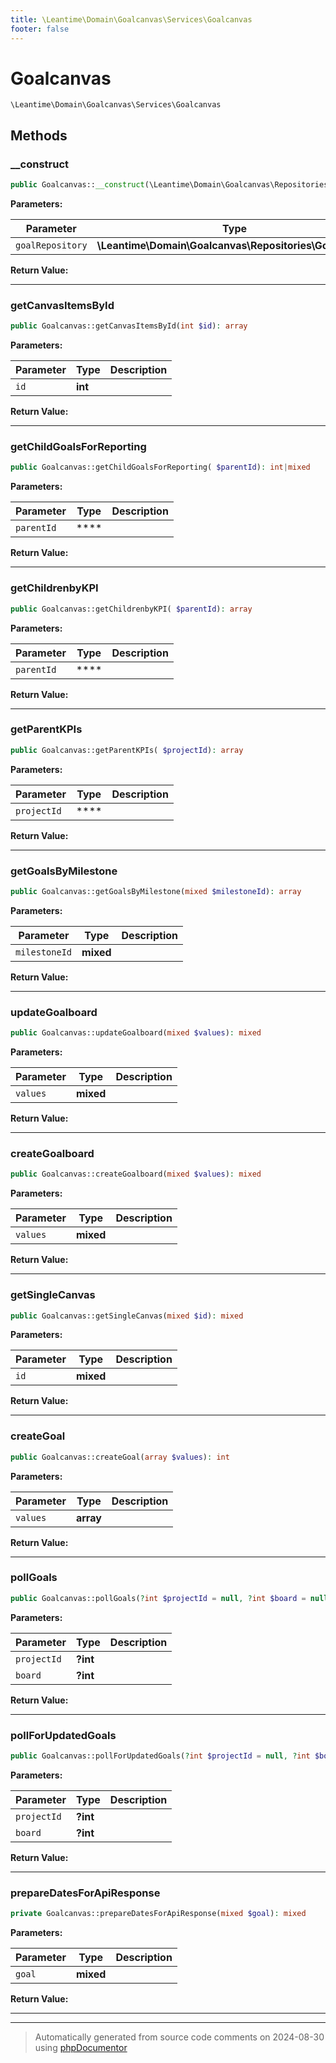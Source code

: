 ```yaml
---
title: \Leantime\Domain\Goalcanvas\Services\Goalcanvas
footer: false
---
```


# Goalcanvas




`\Leantime\Domain\Goalcanvas\Services\Goalcanvas`




## Methods

### __construct



```php
public Goalcanvas::__construct(\Leantime\Domain\Goalcanvas\Repositories\Goalcanvas $goalRepository): mixed
```








**Parameters:**

| Parameter | Type | Description |
|-----------|------|-------------|
| `goalRepository` | **\Leantime\Domain\Goalcanvas\Repositories\Goalcanvas** |  |


**Return Value:**





---
### getCanvasItemsById



```php
public Goalcanvas::getCanvasItemsById(int $id): array
```








**Parameters:**

| Parameter | Type | Description |
|-----------|------|-------------|
| `id` | **int** |  |


**Return Value:**





---
### getChildGoalsForReporting



```php
public Goalcanvas::getChildGoalsForReporting( $parentId): int|mixed
```








**Parameters:**

| Parameter | Type | Description |
|-----------|------|-------------|
| `parentId` | **** |  |


**Return Value:**





---
### getChildrenbyKPI



```php
public Goalcanvas::getChildrenbyKPI( $parentId): array
```








**Parameters:**

| Parameter | Type | Description |
|-----------|------|-------------|
| `parentId` | **** |  |


**Return Value:**





---
### getParentKPIs



```php
public Goalcanvas::getParentKPIs( $projectId): array
```








**Parameters:**

| Parameter | Type | Description |
|-----------|------|-------------|
| `projectId` | **** |  |


**Return Value:**





---
### getGoalsByMilestone



```php
public Goalcanvas::getGoalsByMilestone(mixed $milestoneId): array
```








**Parameters:**

| Parameter | Type | Description |
|-----------|------|-------------|
| `milestoneId` | **mixed** |  |


**Return Value:**





---
### updateGoalboard



```php
public Goalcanvas::updateGoalboard(mixed $values): mixed
```








**Parameters:**

| Parameter | Type | Description |
|-----------|------|-------------|
| `values` | **mixed** |  |


**Return Value:**





---
### createGoalboard



```php
public Goalcanvas::createGoalboard(mixed $values): mixed
```








**Parameters:**

| Parameter | Type | Description |
|-----------|------|-------------|
| `values` | **mixed** |  |


**Return Value:**





---
### getSingleCanvas



```php
public Goalcanvas::getSingleCanvas(mixed $id): mixed
```








**Parameters:**

| Parameter | Type | Description |
|-----------|------|-------------|
| `id` | **mixed** |  |


**Return Value:**





---
### createGoal



```php
public Goalcanvas::createGoal(array $values): int
```








**Parameters:**

| Parameter | Type | Description |
|-----------|------|-------------|
| `values` | **array** |  |


**Return Value:**





---
### pollGoals



```php
public Goalcanvas::pollGoals(?int $projectId = null, ?int $board = null): array
```








**Parameters:**

| Parameter | Type | Description |
|-----------|------|-------------|
| `projectId` | **?int** |  |
| `board` | **?int** |  |


**Return Value:**





---
### pollForUpdatedGoals



```php
public Goalcanvas::pollForUpdatedGoals(?int $projectId = null, ?int $board = null): array
```








**Parameters:**

| Parameter | Type | Description |
|-----------|------|-------------|
| `projectId` | **?int** |  |
| `board` | **?int** |  |


**Return Value:**





---
### prepareDatesForApiResponse



```php
private Goalcanvas::prepareDatesForApiResponse(mixed $goal): mixed
```








**Parameters:**

| Parameter | Type | Description |
|-----------|------|-------------|
| `goal` | **mixed** |  |


**Return Value:**





---


---
> Automatically generated from source code comments on 2024-08-30 using [phpDocumentor](http://www.phpdoc.org/)
